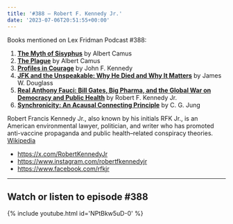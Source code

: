 ```yaml
---
title: '#388 – Robert F. Kennedy Jr.'
date: '2023-07-06T20:51:55+00:00'
---
```


Books mentioned on Lex Fridman Podcast #388:

1. <b><a href="https://amzn.to/3XFxyWx" target="_blank" rel="sponsored noopener noreferrer">The Myth of Sisyphus</a></b> by Albert Camus
2. <b><a href="https://amzn.to/3PFZ9Ff" target="_blank" rel="sponsored noopener noreferrer">The Plague</a></b> by Albert Camus
3. <b><a href="https://amzn.to/46OM0Qq" target="_blank" rel="sponsored noopener noreferrer">Profiles in Courage</a></b> by John F. Kennedy
4. <b><a href="https://amzn.to/44xF8F3" target="_blank" rel="sponsored noopener noreferrer">**JFK and the Unspeakable: Why He Died and Why It Matters**</a></b> by James W. Douglass
5. <b><a href="https://amzn.to/46EPapO" target="_blank" rel="sponsored noopener noreferrer">Real Anthony Fauci: Bill Gates, Big Pharma, and the Global War on Democracy and Public Health</a></b> by Robert F. Kennedy Jr.
6. <b><a href="https://amzn.to/3NI7CF5" target="_blank" rel="sponsored noopener noreferrer">Synchronicity: An Acausal Connecting Principle</a></b> by C. G. Jung

Robert Francis Kennedy Jr., also known by his initials RFK Jr., is an American environmental lawyer, politician, and writer who has promoted anti-vaccine propaganda and public health–related conspiracy theories. <a href="https://en.wikipedia.org/wiki/Robert_F._Kennedy_Jr." target="_blank">Wikipedia</a>

- <a href="https://x.com/RobertKennedyJr" target="_blank">https://x.com/RobertKennedyJr</a>
- <a href="https://www.instagram.com/robertfkennedyjr" target="_blank">https://www.instagram.com/robertfkennedyjr</a>
- <a href="https://www.facebook.com/rfkjr" target="_blank">https://www.facebook.com/rfkjr</a>

- - - - - -

## Watch or listen to episode #388

{% include youtube.html id='NPtBkw5uD-0' %}